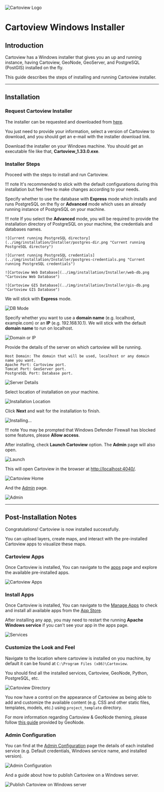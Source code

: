 ![Cartoview Logo](../img/cartoview-logo.png)
# Cartoview Windows Installer

## Introduction
Cartoview has a Windows installer that gives you an up and running instance, having Cartoview, GeoNode, GeoServer, and PostgreSQL (PostGIS) installed on the fly.

This guide describes the steps of installing and running Cartoview installer.

--- 

## Installation

### Request Cartoview Installer
The installer can be requested and downloaded from [here](https://cartoview.net/download/). 

You just need to provide your information, select a version of Cartoview to download, and you should get an e-mail with the installer download link.

Download the installer on your Windows machine. You should get an executable file like that, **Cartoview_1.33.0.exe**.

### Installer Steps
Proceed with the steps to install and run Cartoview.

!!! note
    It's recommended to stick with the default configurations during this installation but feel free to make changes according to your needs.

Specify whether to use the database with **Express** mode which installs and runs PostgreSQL on the fly or **Advanced** mode which uses an already running instance of PostgreSQL on your machine.

!!! note
    If you select the **Advanced** mode, you will be required to provide the installation directory of PostgreSQL on your machine, the credentials and databases names.

    ![Current running PostgreSQL directory](../img/installation/Installer/postgres-dir.png "Current running PostgreSQL directory")
    
    ![Current running PostgreSQL credentials](../img/installation/Installer/postgres-credentials.png "Current running PostgreSQL credentials")
    
    ![Cartoview Web Database](../img/installation/Installer/web-db.png "Cartoview Web Database")
    
    ![Cartoview GIS Database](../img/installation/Installer/gis-db.png "Cartoview GIS Database")

We will stick with **Express** mode.

![DB Mode](../img/installation/Installer/db-mode.png "DB Mode")

Specify whether you want to use a **domain name** (e.g. localhost, example.com) or an **IP** (e.g. 192.168.10.1). We will stick with the default **domain name** to run on localhost.

![Domain or IP](../img/installation/Installer/domain-ip.png "Domain or IP")

Provide the details of the server on which cartoview will be running.

```text
Host Domain: The domain that will be used, localhost or any domain name you want.
Apache Port: Cartoview port.
Tomcat Port: GeoServer port.
PostgreSQL Port: Database port.
```

![Server Details](../img/installation/Installer/server-details.png "Server Details")

Select location of installation on your machine.

![Installation Location](../img/installation/Installer/installation-location.png "Installation Location")

Click **Next** and wait for the installation to finish.

![Installing...](../img/installation/Installer/installing.png "Installing...")

!!! note
    You may be prompted that Windows Defender Firewall has blocked some features, please **Allow access**.

After installing, check **Launch Cartoview** option. The **Admin** page will also open.

![Launch](../img/installation/Installer/launch.png "Launch")

This will open Cartoview in the browser at [http://localhost:4040/](http://localhost:4040/).

![Cartoview Home](../img/installation/Installer/cartoview-home.png "Cartoview Home")

And the [Admin](http://localhost:4040/docs/admin.html) page.

![Admin](../img/installation/Installer/admin.png "Admin")

--- 

## Post-Installation Notes

Congratulations! Cartoview is now installed successfully.

You can upload layers, create maps, and interact with the pre-installed Cartoview apps to visualize these maps.

### Cartoview Apps

Once Cartoview is installed, You can navigate to the [apps](http://localhost:4040/cv_apps/) page and explore the available pre-installed apps.

![Cartoview Apps](../img/installation/Installer/apps.png "Cartoview Apps")

### Install Apps

Once Cartoview is installed, You can navigate to the [Manage Apps](http://localhost:4040/cv_apps/manage/) to check and install all available apps from the [App Store](https://appstore.cartoview.net/).

After installing any app, you may need to restart the running **Apache Windows service** if you can't see your app in the apps page.

![Services](../img/installation/Installer/services.png "Services")

### Customize the Look and Feel

Navigate to the location where cartoview is installed on you machine, by default it can be found at `C:\Program Files (x86)\Cartoview`.

You should find all the installed services, Cartoview, GeoNode, Python, PostgreSQL, etc.

![Cartoview Directory](../img/installation/Installer/cartoview-directory.png "Cartoview Directory")

You now have a control on the appearance of Cartoview as being able to add and customize the available content (e.g. CSS and other static files, templates, models, etc.) using `project_template` directory.

For more information regarding Cartoview & GeoNode theming, please follow [this guide](https://docs.geonode.org/en/master/basic/theme/index.html#geonode-themes) provided by GeoNode.

### Admin Configuration

You can find at the [Admin Configuration](http://localhost:4040/docs/docs.html) page the details of each installed service (e.g. Default credentials, Windows service name, and installed version).

![Admin Configuration](../img/installation/Installer/admin-configuration-1.png "Installed Services")

And a guide about how to publish Cartoview on a Windows server.

![Publish Cartoview on Windows server](../img/installation/Installer/admin-configuration-2.png "Publish Cartoview on Windows server")
